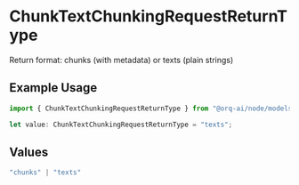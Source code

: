# ChunkTextChunkingRequestReturnType

Return format: chunks (with metadata) or texts (plain strings)

## Example Usage

```typescript
import { ChunkTextChunkingRequestReturnType } from "@orq-ai/node/models/operations";

let value: ChunkTextChunkingRequestReturnType = "texts";
```

## Values

```typescript
"chunks" | "texts"
```